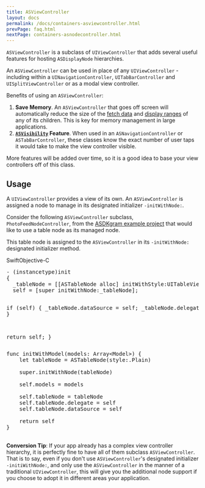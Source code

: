 ```yaml
---
title: ASViewController
layout: docs
permalink: /docs/containers-asviewcontroller.html
prevPage: faq.html
nextPage: containers-asnodecontroller.html
---
```


`ASViewController` is a subclass of `UIViewController` that adds several useful features for hosting `ASDisplayNode` hierarchies.

An `ASViewController` can be used in place of any `UIViewController` - including within a `UINavigationController`, `UITabBarController` and `UISplitViewController` or as a modal view controller. 

Benefits of using an `ASViewController`:
<ol>
<li><b>Save Memory</b>. An <code>ASViewController</code> that goes off screen will automatically reduce the size of the <a href="intelligent-preloading.html">fetch data</a> and <a href="intelligent-preloading.html">display ranges</a> of any of its children. This is key for memory management in large applications. </li>
<li><b><a href="asvisibility.html"><code>ASVisibility</code></a> Feature</b>. When used in an <code>ASNavigationController</code> or <code>ASTabBarController</code>, these classes know the exact number of user taps it would take to make the view controller visible.</li>
</ol>

More features will be added over time, so it is a good idea to base your view controllers off of this class. 

## Usage

A `UIViewController` provides a view of its own. An `ASViewController` is assigned a node to manage in its designated initializer `-initWithNode:`. 

Consider the following `ASViewController` subclass, `PhotoFeedNodeController`, from the <a href="https://github.com/facebook/AsyncDisplayKit/tree/master/examples/ASDKgram">ASDKgram example project</a> that would like to use a table node as its managed node. 

This table node is assigned to the `ASViewController` in its `-initWithNode:` designated initializer method.

<div class = "highlight-group">
<span class="language-toggle"><a data-lang="swift" class="swiftButton">Swift</a><a data-lang="objective-c" class = "active objcButton">Objective-C</a></span>
<div class = "code">
  <pre lang="objc" class="objcCode">
- (instancetype)init
{
  _tableNode = [[ASTableNode alloc] initWithStyle:UITableViewStylePlain];
  self = [super initWithNode:_tableNode];
  
  if (self) {
    _tableNode.dataSource = self;
    _tableNode.delegate = self;
  }
  
  return self;
}
  </pre>

  <pre lang="swift" class = "swiftCode hidden">
func initWithModel(models: Array&lt;Model&gt;) {
	let tableNode = ASTableNode(style:.Plain)

    super.initWithNode(tableNode)

    self.models = models
    
    self.tableNode = tableNode
    self.tableNode.delegate = self
    self.tableNode.dataSource = self
    
    return self
}
</pre>
</div>
</div>

<br>
<div class = "note">
<b>Conversion Tip</b>: If your app already has a complex view controller hierarchy, it is perfectly fine to have all of them subclass <code>ASViewController</code>. That is to say, even if you don't use <code>ASViewController</code>'s designated initializer <code>-initiWithNode:</code>, and only use the <code>ASViewController</code> in the manner of a traditional <code>UIViewController</code>, this will give you the additional node support if you choose to adopt it in different areas your application. 
</div>

